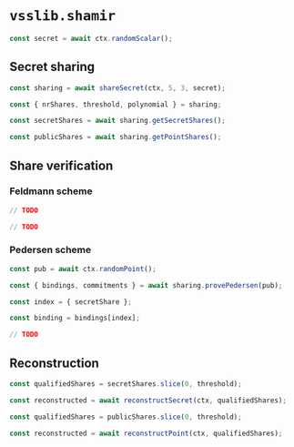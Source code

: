 # `vsslib.shamir`


```js
const secret = await ctx.randomScalar();
```

## Secret sharing

```js
const sharing = await shareSecret(ctx, 5, 3, secret);
```

```js
const { nrShares, threshold, polynomial } = sharing;
```

```js
const secretShares = await sharing.getSecretShares();
```

```js
const publicShares = await sharing.getPointShares();
```

## Share verification

### Feldmann scheme

```js
// TODO
```

```js
// TODO
```

### Pedersen scheme

```js
const pub = await ctx.randomPoint();
```

```js
const { bindings, commitments } = await sharing.provePedersen(pub);
```

```js
const index = { secretShare };

const binding = bindings[index];
```

```js
// TODO
```

## Reconstruction

```js
const qualifiedShares = secretShares.slice(0, threshold);

const reconstructed = await reconstructSecret(ctx, qualifiedShares);
```

```js
const qualifiedShares = publicShares.slice(0, threshold);

const reconstructed = await reconstructPoint(ctx, qualifiedShares);
```
